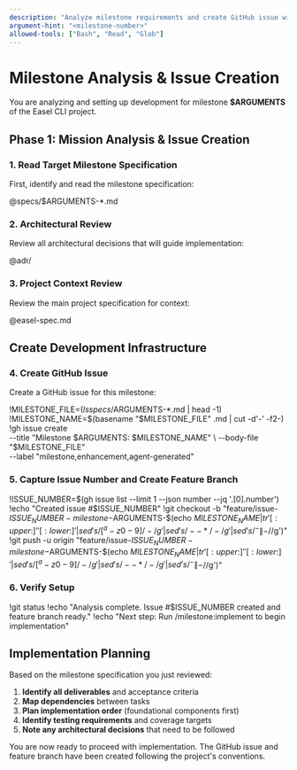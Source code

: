 ```yaml
---
description: "Analyze milestone requirements and create GitHub issue with feature branch"
argument-hint: "<milestone-number>"
allowed-tools: ["Bash", "Read", "Glob"]
---
```


# Milestone Analysis & Issue Creation

You are analyzing and setting up development for milestone **$ARGUMENTS** of the Easel CLI project.

## Phase 1: Mission Analysis & Issue Creation

### 1. Read Target Milestone Specification

First, identify and read the milestone specification:

@specs/$ARGUMENTS-*.md

### 2. Architectural Review

Review all architectural decisions that will guide implementation:

@adr/

### 3. Project Context Review

Review the main project specification for context:

@easel-spec.md

## Create Development Infrastructure

### 4. Create GitHub Issue

Create a GitHub issue for this milestone:

!MILESTONE_FILE=$(ls specs/$ARGUMENTS-*.md | head -1)
!MILESTONE_NAME=$(basename "$MILESTONE_FILE" .md | cut -d'-' -f2-)
!gh issue create \
  --title "Milestone $ARGUMENTS: $MILESTONE_NAME" \
  --body-file "$MILESTONE_FILE" \
  --label "milestone,enhancement,agent-generated"

### 5. Capture Issue Number and Create Feature Branch

!ISSUE_NUMBER=$(gh issue list --limit 1 --json number --jq '.[0].number')
!echo "Created issue #$ISSUE_NUMBER"
!git checkout -b "feature/issue-$ISSUE_NUMBER-milestone-$ARGUMENTS-$(echo $MILESTONE_NAME | tr '[:upper:]' '[:lower:]' | sed 's/[^a-z0-9]/-/g' | sed 's/--*/-/g' | sed 's/^-\|-$//g')"
!git push -u origin "feature/issue-$ISSUE_NUMBER-milestone-$ARGUMENTS-$(echo $MILESTONE_NAME | tr '[:upper:]' '[:lower:]' | sed 's/[^a-z0-9]/-/g' | sed 's/--*/-/g' | sed 's/^-\|-$//g')"

### 6. Verify Setup

!git status
!echo "Analysis complete. Issue #$ISSUE_NUMBER created and feature branch ready."
!echo "Next step: Run /milestone:implement to begin implementation"

## Implementation Planning

Based on the milestone specification you just reviewed:

1. **Identify all deliverables** and acceptance criteria
2. **Map dependencies** between tasks  
3. **Plan implementation order** (foundational components first)
4. **Identify testing requirements** and coverage targets
5. **Note any architectural decisions** that need to be followed

You are now ready to proceed with implementation. The GitHub issue and feature branch have been created following the project's conventions.